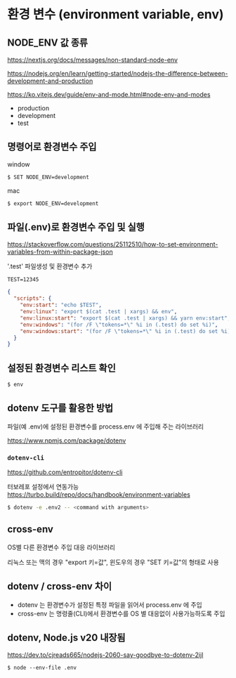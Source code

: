 # 환경 변수 (environment variable, env)

## NODE_ENV 값 종류

https://nextjs.org/docs/messages/non-standard-node-env

https://nodejs.org/en/learn/getting-started/nodejs-the-difference-between-development-and-production

https://ko.vitejs.dev/guide/env-and-mode.html#node-env-and-modes

- production
- development
- test

## 명령어로 환경변수 주입

window

```bash
$ SET NODE_ENV=development
```

mac

```bash
$ export NODE_ENV=development
```

## 파일(.env)로 환경변수 주입 및 실행

https://stackoverflow.com/questions/25112510/how-to-set-environment-variables-from-within-package-json

'.test' 파일생성 및 환경변수 추가

```
TEST=12345
```

```json
{
  "scripts": {
    "env:start": "echo $TEST",
    "env:linux": "export $(cat .test | xargs) && env",
    "env:linux:start": "export $(cat .test | xargs) && yarn env:start",
    "env:windows": "(for /F \"tokens=*\" %i in (.test) do set %i)",
    "env:windows:start": "(for /F \"tokens=*\" %i in (.test) do set %i) && yarn env:start"
  }
}
```

## 설정된 환경변수 리스트 확인

```bash
$ env
```

## dotenv 도구를 활용한 방법

파일(예 .env)에 설정된 환경변수를 process.env 에 주입해 주는 라이브러리

https://www.npmjs.com/package/dotenv

### `dotenv-cli`

https://github.com/entropitor/dotenv-cli

터보레포 설정에서 연동가능  
https://turbo.build/repo/docs/handbook/environment-variables

```bash
$ dotenv -e .env2 -- <command with arguments>
```

## cross-env

OS별 다른 환경변수 주입 대응 라이브러리

리눅스 또는 맥의 경우 "export 키=값", 윈도우의 경우 "SET 키=값"의 형태로 사용

## dotenv / cross-env 차이

- dotenv 는 환경변수가 설정된 특정 파일을 읽어서 process.env 에 주입
- cross-env 는 명령줄(CLI)에서 환경변수를 OS 별 대응없이 사용가능하도록 주입

## dotenv, Node.js v20 내장됨

https://dev.to/cjreads665/nodejs-2060-say-goodbye-to-dotenv-2ijl

```
$ node --env-file .env
```
